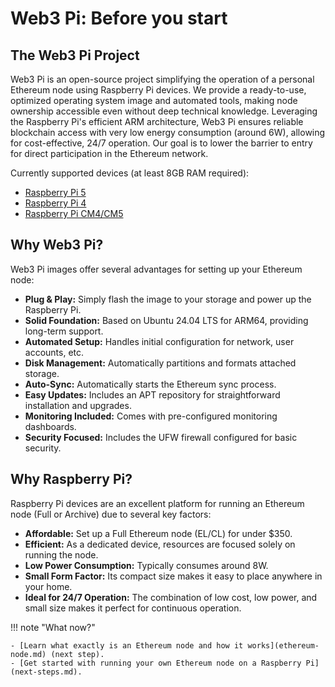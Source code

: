 # Web3 Pi: Before you start

## The Web3 Pi Project

Web3 Pi is an open-source project simplifying the operation of a personal Ethereum node using Raspberry Pi devices. We provide a ready-to-use, optimized operating system image and automated tools, making node ownership accessible even without deep technical knowledge. Leveraging the Raspberry Pi's efficient ARM architecture, Web3 Pi ensures reliable blockchain access with very low energy consumption (around 6W), allowing for cost-effective, 24/7 operation. Our goal is to lower the barrier to entry for direct participation in the Ethereum network.

Currently supported devices (at least 8GB RAM required):

- [Raspberry Pi 5](https://www.raspberrypi.com/products/raspberry-pi-5/)
- [Raspberry Pi 4](https://www.raspberrypi.com/products/raspberry-pi-4-model-b/)
- [Raspberry Pi CM4/CM5](https://www.raspberrypi.com/products/compute-module-5/)

## Why Web3 Pi?

Web3 Pi images offer several advantages for setting up your Ethereum node:

* **Plug & Play:** Simply flash the image to your storage and power up the Raspberry Pi.
* **Solid Foundation:** Based on Ubuntu 24.04 LTS for ARM64, providing long-term support.
* **Automated Setup:** Handles initial configuration for network, user accounts, etc.
* **Disk Management:** Automatically partitions and formats attached storage.
* **Auto-Sync:** Automatically starts the Ethereum sync process.
* **Easy Updates:** Includes an APT repository for straightforward installation and upgrades.
* **Monitoring Included:** Comes with pre-configured monitoring dashboards.
* **Security Focused:** Includes the UFW firewall configured for basic security.

## Why Raspberry Pi?

Raspberry Pi devices are an excellent platform for running an Ethereum node (Full or Archive) due to several key factors:

* **Affordable:** Set up a Full Ethereum node (EL/CL) for under $350.
* **Efficient:** As a dedicated device, resources are focused solely on running the node.
* **Low Power Consumption:** Typically consumes around 8W.
* **Small Form Factor:** Its compact size makes it easy to place anywhere in your home.
* **Ideal for 24/7 Operation:** The combination of low cost, low power, and small size makes it perfect for continuous operation.

!!! note "What now?"

    - [Learn what exactly is an Ethereum node and how it works](ethereum-node.md) (next step).
    - [Get started with running your own Ethereum node on a Raspberry Pi](next-steps.md).
